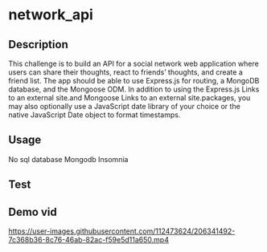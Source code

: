 # network_api

## Description 

This challenge is to build an API for a social network web application where users can share their thoughts, react to friends’ thoughts, and create a friend list. The app should be able to use Express.js for routing, a MongoDB database, and the Mongoose ODM. In addition to using the Express.js Links to an external site.and Mongoose Links to an external site.packages, you may also optionally use a JavaScript date library of your choice or the native JavaScript Date object to format timestamps.

## Usage
No sql database 
Mongodb
Insomnia 

## Test 

## Demo vid


https://user-images.githubusercontent.com/112473624/206341492-7c368b36-8c76-46ab-82ac-f59e5d11a650.mp4


